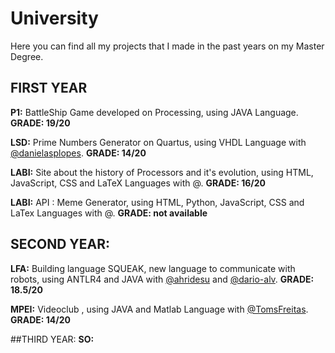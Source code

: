 # University

Here you can find all my projects that I made in the past years on my Master Degree.

## FIRST YEAR
**P1:** BattleShip Game developed on Processing, using JAVA Language. **GRADE: 19/20**

**LSD:** Prime Numbers Generator on Quartus, using VHDL Language with [@danielasplopes](https://github.com/danielasplopes). **GRADE: 14/20**

**LABI:** Site about the history of Processors and it's evolution, using HTML, JavaScript, CSS and LaTeX Languages with @. **GRADE: 16/20**

**LABI:** API : Meme Generator, using HTML, Python, JavaScript, CSS and LaTex Languages with @. **GRADE: not available**


## SECOND YEAR:
**LFA:** Building language SQUEAK, new language to communicate with robots, using ANTLR4 and JAVA with [@ahridesu](https://github.com/ahridesu) and [@dario-alv](https://github.com/dario-alv). **GRADE: 18.5/20**

**MPEI:** Videoclub , using JAVA and Matlab Language with [@TomsFreitas](https://github.com/TomsFreitas). **GRADE: 14/20**

##THIRD YEAR:
**SO:** 

